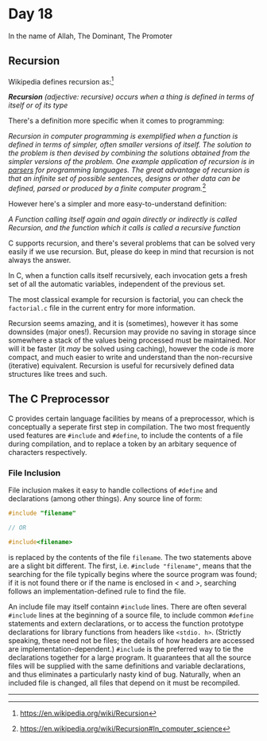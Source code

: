 # Day 18
In the name of Allah, The Dominant, The Promoter

## Recursion

Wikipedia defines recursion as:[^1]

_**Recursion** (adjective: recursive) occurs when a thing is defined in terms of itself or of its type_

There's a definition more specific when it comes to programming:

_Recursion in computer programming is exemplified when a function is defined in terms of simpler, often smaller versions of itself. The solution to the problem is then devised by combining the solutions obtained from the simpler versions of the problem. One example application of recursion is in [parsers](https://en.wikipedia.org/wiki/Parser "Parser") for programming languages. The great advantage of recursion is that an infinite set of possible sentences, designs or other data can be defined, parsed or produced by a finite computer program._[^2]

However here's a simpler and more easy-to-understand definition:

_A Function calling itself again and again directly or indirectly is called Recursion, and the function which it calls is called a recursive function_

C supports recursion, and there's several problems that can be solved very easily if we use recursion. But, please do keep in mind that recursion is not always the answer.

In C, when a function calls itself recursively, each invocation gets a fresh set of all the automatic variables, independent of the previous set. 

The most classical example for recursion is factorial, you can check the `factorial.c` file in the current entry for more information. 

Recursion seems amazing, and it is (sometimes), however it has some downsides (major ones!). Recursion may provide no saving in storage since somewhere a stack of the values being processed must be maintained. Nor will it be faster (it _may_ be solved using caching), however the code _is_ more compact, and much easier to write and understand than the non-recursive (iterative) equivalent. Recursion is useful for recursively defined data structures like trees and such.

## The C Preprocessor

C provides certain language facilities by means of a preprocessor, which is conceptually a seperate first step in compilation. The two most frequently used features are `#include` and `#define`, to include the contents of a file during compilation, and to replace a token by an arbitary sequence of characters respectively.

### File Inclusion

File inclusion makes it easy to handle collections of `#define` and declarations (among other things). Any source line of form:

```c
#include "filename"

// OR

#include<filename>
```

is replaced by the contents of the file `filename`. The two statements above are a slight bit different. The first, i.e. `#include "filename"`, means that the searching for the file typically begins where the source program was found; if it is not found there or if the name is enclosed in _<_ and _>_, searching follows an implementation-defined rule to find the file.

An include file may itself containn `#include` lines. There are often several `#include` lines at the beginning of a source file, to include common `#define` statements and extern declarations, or to access the function prototype declarations for library functions from headers like `<stdio. h>`. (Strictly speaking, these need not be files; the details of how headers are accessed are implementation-dependent.) `#include` is the preferred way to tie the declarations together for a large program. It guarantees that all the source files will be supplied with the same definitions and variable declarations, and thus eliminates a particularly nasty kind of bug. Naturally, when an included file is changed, all files that depend on it must be recompiled.

---

[^1]: https://en.wikipedia.org/wiki/Recursion
[^2]: https://en.wikipedia.org/wiki/Recursion#In_computer_science
